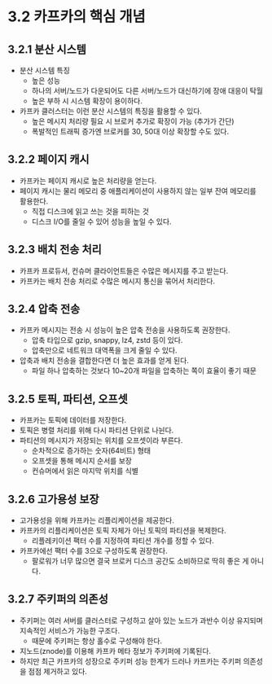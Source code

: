 # 3.2 카프카의 핵심 개념

## 3.2.1 분산 시스템

- 분산 시스템 특징
    - 높은 성능
    - 하나의 서버/노드가 다운되어도 다른 서버/노드가 대신하기에 장애 대응이 탁월
    - 높은 부하 시 시스템 확장이 용이하다.
- 카프카 클러스터는 이런 분산 시스템의 특징을 활용할 수 있다.
    - 높은 메시지 처리량 필요 시 브로커 추가로 확장이 가능 (추가가 간단)
    - 폭발적인 트래픽 증가엔 브로커를 30, 50대 이상 확장할 수도 있다.

## 3.2.2 페이지 캐시

- 카프카는 페이지 캐시로 높은 처리량을 얻는다.
- 페이지 캐시는 물리 메모리 중 애플리케이션이 사용하지 않는 일부 잔여 메모리를 활용한다.
    - 직접 디스크에 읽고 쓰는 것을 피하는 것
    - 디스크 I/O를 줄일 수 있어 성능을 높일 수 있다.

## 3.2.3 배치 전송 처리

- 카프카 프로듀서, 컨슈머 클라이언트들은 수많은 메시지를 주고 받는다.
- 카프카는 배치 전송 처리로 수많은 메시지 통신을 묶어서 처리한다.

## 3.2.4 압축 전송

- 카프카 메시지는 전송 시 성능이 높은 압축 전송을 사용하도록 권장한다.
    - 압축 타입으로 gzip, snappy, lz4, zstd 등이 있다.
    - 압축만으로 네트워크 대역폭을 크게 줄일 수 있다.
- 압축과 배치 전송을 결합한다면 더 높은 효과를 얻게 된다.
    - 파일 하나 압축하는 것보다 10~20개 파일을 압축하는 쪽이 효율이 좋기 때문

## 3.2.5 토픽, 파티션, 오프셋

- 카프카는 토픽에 데이터를 저장한다.
- 토픽은 병렬 처리를 위해 다시 파티션 단위로 나뉜다.
- 파티션의 메시지가 저장되는 위치를 오프셋이라 부른다.
    - 순차적으로 증가하는 숫자(64비트) 형태
    - 오프셋을 통해 메시지 순서를 보장
    - 컨슈머에서 읽은 마지막 위치를 식별

## 3.2.6 고가용성 보장

- 고가용성을 위해 카프카는 리플리케이션을 제공한다.
- 카프카의 리플리케이션은 토픽 자체가 아닌 토픽의 파티션을 복제한다.
    - 리플레키이션 팩터 수를 지정하여 파티션 개수를 정할 수 있다.
- 카프카에선 팩터 수를 3으로 구성하도록 권장한다.
    - 팔로워가 너무 많으면 결국 브로커 디스크 공간도 소비하므로 딱히 좋은 게 아니다.

## 3.2.7 주키퍼의 의존성

- 주키퍼는 여러 서버를 클러스터로 구성하고 살아 있는 노드가 과반수 이상 유지되며 지속적인 서비스가 가능한 구조다.
    - 때문에 주키퍼는 항상 홀수로 구성해야 한다.
- 지노드(znode)를 이용해 카프카 메타 정보가 주키퍼에 기록된다.
- 하지만 최근 카프카의 성장으로 주키퍼 성능 한계가 드러나 카프카는 주키퍼 의존성을 점점 제거하고 있다.
